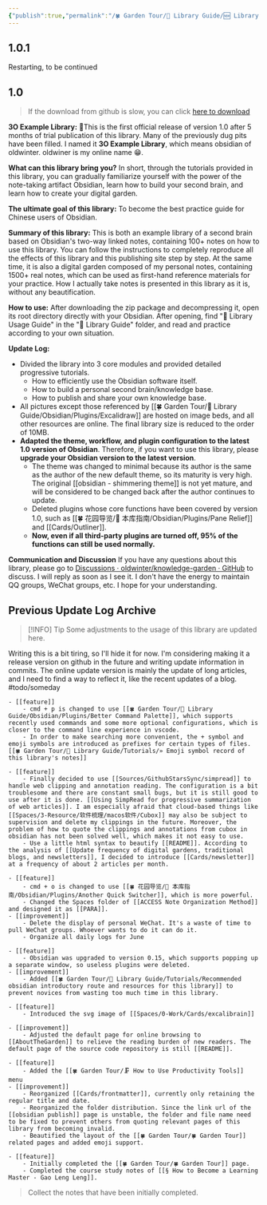 ```yaml
---
{"publish":true,"permalink":"/🍀 Garden Tour/🧰 Library Guide/🆕 Library Update Log.md","title":"🆕 Library Update Log","created":"2022-07-01","modified":"2025-07-09","published":"2025-07-09T09:52:37.010+08:00","tags":["todo/someday"],"cssclasses":""}
---
```



## 1.0.1

Restarting, to be continued

## 1.0

> If the download from github is slow, you can click [here to download](https://img.oldwinter.top/3O-example-1.0.zip)

**3O Example Library:**
🎉This is the first official release of version 1.0 after 5 months of trial publication of this library. Many of the previously dug pits have been filled. I named it **3O Example Library**, which means obsidian of oldwinter. oldwiner is my online name 😁.

**What can this library bring you?**
In short, through the tutorials provided in this library, you can gradually familiarize yourself with the power of the note-taking artifact Obsidian, learn how to build your second brain, and learn how to create your digital garden.

**The ultimate goal of this library:**
To become the best practice guide for Chinese users of Obsidian.

**Summary of this library:**
This is both an example library of a second brain based on Obsidian's two-way linked notes, containing 100+ notes on how to use this library. You can follow the instructions to completely reproduce all the effects of this library and this publishing site step by step. At the same time, it is also a digital garden composed of my personal notes, containing 1500+ real notes, which can be used as first-hand reference materials for your practice. How I actually take notes is presented in this library as it is, without any beautification.

**How to use:**
After downloading the zip package and decompressing it, open its root directory directly with your Obsidian. After opening, find "🧰 Library Usage Guide" in the "🧰 Library Guide" folder, and read and practice according to your own situation.

**Update Log:**

- Divided the library into 3 core modules and provided detailed progressive tutorials.
	- How to efficiently use the Obsidian software itself.
	- How to build a personal second brain/knowledge base.
	- How to publish and share your own knowledge base.
- All pictures except those referenced by [[🍀 Garden Tour/🧰 Library Guide/Obsidian/Plugins/Excalidraw]] are hosted on image beds, and all other resources are online. The final library size is reduced to the order of 10MB.
- **Adapted the theme, workflow, and plugin configuration to the latest 1.0 version of Obsidian**. Therefore, if you want to use this library, please **upgrade your Obsidian version to the latest version**.
	- The theme was changed to minimal because its author is the same as the author of the new default theme, so its maturity is very high. The original [[obsidian - shimmering theme]] is not yet mature, and will be considered to be changed back after the author continues to update.
	- Deleted plugins whose core functions have been covered by version 1.0, such as [[🍀 花园导览/🧰 本库指南/Obsidian/Plugins/Pane Relief]] and [[Cards/Outliner]].
	- **Now, even if all third-party plugins are turned off, 95% of the functions can still be used normally.**

**Communication and Discussion**
If you have any questions about this library, please go to [Discussions · oldwinter/knowledge-garden · GitHub](https://github.com/oldwinter/knowledge-garden/discussions) to discuss. I will reply as soon as I see it. I don't have the energy to maintain QQ groups, WeChat groups, etc. I hope for your understanding.

## Previous Update Log Archive

> [!INFO] Tip
> Some adjustments to the usage of this library are updated here.

Writing this is a bit tiring, so I'll hide it for now. I'm considering making it a release version on github in the future and writing update information in commits. The online update version is mainly the update of long articles, and I need to find a way to reflect it, like the recent updates of a blog. #todo/someday

	- [[feature]]
		- cmd + p is changed to use [[🍀 Garden Tour/🧰 Library Guide/Obsidian/Plugins/Better Command Palette]], which supports recently used commands and some more optional configurations, which is closer to the command line experience in vscode.
		- In order to make searching more convenient, the + symbol and emoji symbols are introduced as prefixes for certain types of files. [[🍀 Garden Tour/🧰 Library Guide/Tutorials/» Emoji symbol record of this library's notes]]

	- [[feature]]
		- Finally decided to use [[Sources/GithubStarsSync/simpread]] to handle web clipping and annotation reading. The configuration is a bit troublesome and there are constant small bugs, but it is still good to use after it is done. [[Using SimpRead for progressive summarization of web articles]]. I am especially afraid that cloud-based things like [[Spaces/3-Resource/软件梳理/macos软件/Cubox]] may also be subject to supervision and delete my clippings in the future. Moreover, the problem of how to quote the clippings and annotations from cubox in obsidian has not been solved well, which makes it not easy to use.
		- Use a little html syntax to beautify [[README]]. According to the analysis of [[Update frequency of digital gardens, traditional blogs, and newsletters]], I decided to introduce [[Cards/newsletter]] at a frequency of about 2 articles per month.

	- [[feature]]
		- cmd + o is changed to use [[🍀 花园导览/🧰 本库指南/Obsidian/Plugins/Another Quick Switcher]], which is more powerful.
		- Changed the Spaces folder of [[ACCESS Note Organization Method]] and designed it as [[PARA]].
	- [[improvement]]
		- Delete the display of personal WeChat. It's a waste of time to pull WeChat groups. Whoever wants to do it can do it.
		- Organize all daily logs for June

	- [[feature]]
		- Obsidian was upgraded to version 0.15, which supports popping up a separate window, so useless plugins were deleted.
	- [[improvement]]
		- Added [[🍀 Garden Tour/🧰 Library Guide/Tutorials/Recommended obsidian introductory route and resources for this library]] to prevent novices from wasting too much time in this library.

	- [[feature]]
		- Introduced the svg image of [[Spaces/0-Work/Cards/excalibrain]]

	- [[improvement]]
		- Adjusted the default page for online browsing to [[AboutTheGarden]] to relieve the reading burden of new readers. The default page of the source code repository is still [[README]].

	- [[feature]]
		- Added the [[🍀 Garden Tour/🗜 How to Use Productivity Tools]] menu
	- [[improvement]]
		- Reorganized [[Cards/frontmatter]], currently only retaining the regular title and date.
		- Reorganized the folder distribution. Since the link url of the [[obsidian publish]] page is unstable, the folder and file name need to be fixed to prevent others from quoting relevant pages of this library from becoming invalid.
		- Beautified the layout of the [[🍀 Garden Tour/🍀 Garden Tour]] related pages and added emoji support.

	- [[feature]]
		- Initially completed the [[🍀 Garden Tour/🍀 Garden Tour]] page.
		- Completed the course study notes of [[§ How to Become a Learning Master - Gao Leng Leng]].

> Collect the notes that have been initially completed. 